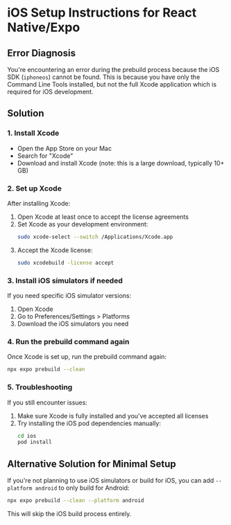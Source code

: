 # iOS Setup Instructions for React Native/Expo

## Error Diagnosis
You're encountering an error during the prebuild process because the iOS SDK (`iphoneos`) cannot be found. This is because you have only the Command Line Tools installed, but not the full Xcode application which is required for iOS development.

## Solution

### 1. Install Xcode
- Open the App Store on your Mac
- Search for "Xcode" 
- Download and install Xcode (note: this is a large download, typically 10+ GB)

### 2. Set up Xcode
After installing Xcode:
1. Open Xcode at least once to accept the license agreements
2. Set Xcode as your development environment:
   ```bash
   sudo xcode-select --switch /Applications/Xcode.app
   ```
3. Accept the Xcode license:
   ```bash
   sudo xcodebuild -license accept
   ```

### 3. Install iOS simulators if needed
If you need specific iOS simulator versions:
1. Open Xcode
2. Go to Preferences/Settings > Platforms
3. Download the iOS simulators you need

### 4. Run the prebuild command again
Once Xcode is set up, run the prebuild command again:
```bash
npx expo prebuild --clean
```

### 5. Troubleshooting
If you still encounter issues:
1. Make sure Xcode is fully installed and you've accepted all licenses
2. Try installing the iOS pod dependencies manually:
   ```bash
   cd ios
   pod install
   ```

## Alternative Solution for Minimal Setup
If you're not planning to use iOS simulators or build for iOS, you can add `--platform android` to only build for Android:
```bash
npx expo prebuild --clean --platform android
```

This will skip the iOS build process entirely.
